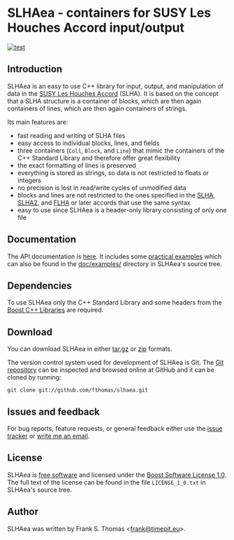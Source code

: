 # SLHAea - containers for SUSY Les Houches Accord input/output

[![test](https://github.com/fthomas/slhaea/actions/workflows/test.yml/badge.svg)](https://github.com/fthomas/slhaea/actions/workflows/test.yml)

## Introduction

SLHAea is an easy to use C++ library for input, output, and
manipulation of data in the [SUSY Les Houches Accord][] (SLHA). It is
based on the concept that a SLHA structure is a container of blocks,
which are then again containers of lines, which are then again
containers of strings.

Its main features are:

- fast reading and writing of SLHA files
- easy access to individual blocks, lines, and fields
- three containers (``Coll``, ``Block``, and ``Line``) that mimic the
  containers of the C++ Standard Library and therefore offer great
  flexibility
- the exact formatting of lines is preserved
- everything is stored as strings, so data is not restricted to floats
  or integers
- no precision is lost in read/write cycles of unmodified data
- blocks and lines are not restricted to the ones specified in the
  [SLHA][], [SLHA2][], and [FLHA][] or later accords that use the same
  syntax
- easy to use since SLHAea is a header-only library consisting of only
  one file

[SUSY Les Houches Accord]: http://home.fnal.gov/~skands/slha/
[SLHA]:  http://arxiv.org/abs/hep-ph/0311123
[SLHA2]: http://arxiv.org/abs/0801.0045
[FLHA]:  http://arxiv.org/abs/1008.0762

## Documentation

The API documentation is [here][]. It includes some [practical
examples][] which can also be found in the [doc/examples/][] directory
in SLHAea's source tree.

[here]: http://fthomas.github.io/slhaea/doc/api-html/
[practical examples]: http://fthomas.github.io/slhaea/doc/api-html/examples.html
[doc/examples/]: http://github.com/fthomas/slhaea/tree/master/doc/examples/

## Dependencies

To use SLHAea only the C++ Standard Library and some headers from the
[Boost C++ Libraries][] are required.

[Boost C++ Libraries]: http://www.boost.org/

## Download

You can download SLHAea in either [tar.gz][] or [zip][] formats.

[tar.gz]: http://github.com/fthomas/slhaea/tarball/master
[zip]:    http://github.com/fthomas/slhaea/zipball/master

The version control system used for development of SLHAea is Git. The
[Git repository][] can be inspected and browsed online at GitHub and it
can be cloned by running:

    git clone git://github.com/fthomas/slhaea.git

[Git repository]: http://github.com/fthomas/slhaea

## Issues and feedback

For bug reports, feature requests, or general feedback either use the
[issue tracker][] or [write me an email][].

[issue tracker]: http://github.com/fthomas/slhaea/issues
[write me an email]: <mailto:frank@timepit.eu>

## License

SLHAea is [free software][] and licensed under the [Boost Software
License 1.0][]. The full text of the license can be found in the file
``LICENSE_1_0.txt`` in SLHAea's source tree.

[free software]: http://www.gnu.org/philosophy/free-sw.html
[Boost Software License 1.0]: http://www.boost.org/users/license.html

## Author

SLHAea was written by Frank S. Thomas <<frank@timepit.eu>>.
